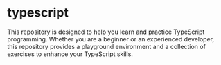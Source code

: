 # typescript

This repository is designed to help you learn and practice TypeScript programming. Whether you are a beginner or an experienced developer, this repository provides a playground environment and a collection of exercises to enhance your TypeScript skills.
